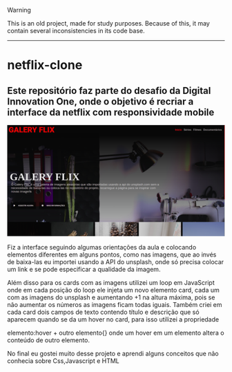 > [!WARNING]  
> This is an old project, made for study purposes. Because of this, it may contain several inconsistencies in its code base.

---

# netflix-clone
## Este repositório faz parte do desafio da Digital Innovation One, onde o objetivo é recriar a interface da netflix com responsividade mobile

![imagem](https://github.com/4ly-a/Galery-flix/blob/main/src/img/image.png)


Fiz a interface seguindo algumas orientações da aula e colocando elementos diferentes em alguns pontos, como nas imagens, que ao invés de baixa-las eu importei usando a API do unsplash, onde só precisa colocar um link e se pode especificar a qualidade da imagem.

Além disso para os cards com as imagens utilizei um loop em JavaScript onde em cada posição do loop ele injeta um novo elemento card, cada um com as imagens do unsplash e aumentando +1 na altura máxima, pois se não aumentar os números as imagens ficam todas iguais. Também criei em cada card dois campos de texto contendo título e descrição que só aparecem quando se da um hover no card, para isso utilizei a propriedade 

elemento:hover + outro elemento{} onde um hover em um elemento altera o conteúdo de outro elemento.

No final eu gostei muito desse projeto e aprendi alguns conceitos que não conhecia sobre Css,Javascript e HTML
